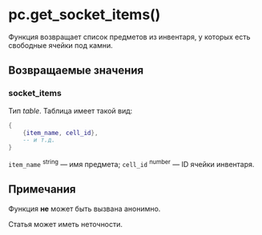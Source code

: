 # pc.get_socket_items()
Функция возвращает список предметов из инвентаря, у которых есть свободные ячейки под камни.

## Возвращаемые значения
### socket_items
Тип *table*. Таблица имеет такой вид:

````lua
{
	{item_name, cell_id},
	-- и т.д.
}
````

`item_name` <sup>string</sup> &mdash; имя предмета; `cell_id` <sup>number</sup> &mdash; ID ячейки инвентаря.

## Примечания
Функция **не** может быть вызвана анонимно.

Статья может иметь неточности.